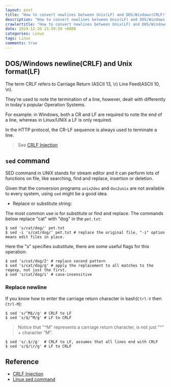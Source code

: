 ```yaml
---
layout: post
title: "How to convert newlines between Unix(LF) and DOS/Windows(CRLF)"
description: "How to convert newlines between Unix(LF) and DOS/Windows(CRLF)"
crawlertitle: "How to convert newlines between Unix(LF) and DOS/Windows(CRLF)"
date: 2019-12-26 23:59:59 +0800
categories: Linux
tags: Linux
comments: true
---
```


## DOS/Windows newline(CRLF) and Unix format(LF)

The term CRLF refers to Carriage Return (ASCII 13, \r) Line Feed(ASCII 10, \n).

They're used to note the termination of a line,
however, dealt with differently in today's popular Operation Systems.

For example: in Windows, both a CR and LF are required to note the end of a line, whereas in Linux/UNIX a LF is only required.

In the HTTP protocol, the CR-LF sequence is always used to terminate a line.

> See [CRLF Injection](https://www.owasp.org/index.php/CRLF_Injection)

## `sed` command

SED command in UNIX stands for stream editor and it can perform lots of functions on file, like searching, find and replace, insertion or deletion.

Given that the conversion programs `unix2dos` and `dos2unix` are not available to every system, using `sed` might be a good idea.

- Replace or substitute string:

The most common use is for substitute or find and replace. The commands below replace "cat" with "dog" in the `pet.txt`:

```shell
$ sed 's/cat/dog/' pet.txt
$ sed -i 's/cat/dog/' pet.txt # replace the original file, "-i" option means edit files in place.
```

Here the "s" specifies substitute, there are some useful flags for this operation:
```shell
$ sed 's/cat/dog/2' # replace second pattern
$ sed 's/cat/dog/g' # apply the replacement to all matches to the regexp, not just the first.
$ sed 's/cat/dog/i' # case-insensitive
```

### Replace newline

If you know how to enter the carriage return character in bash(`Ctrl-V` then `Ctrl-M`):

```shell
$ sed 's/^M$//g' # CRLF to LF
$ sed 's/$/^M/g' # LF to CRLF
```
> Notice that "^M" represents a carriage return character, is not just "^" + character "M".

```shell
$ sed 's/.$//g'  # CRLF to LF, assumes that all lines end with CRLF
$ sed 's/$/\r/g' # LF to CRLF
```

## Reference

- [CRLF Injection](https://www.owasp.org/index.php/CRLF_Injection)
- [Linux sed command](https://www.computerhope.com/unix/used.htm)
